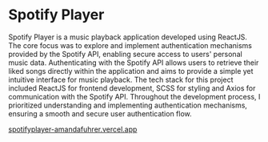 # Spotify Player
Spotify Player is a music playback application developed using ReactJS. The core focus was to explore and implement authentication mechanisms provided by the Spotify API, enabling secure access to users' personal music data. Authenticating with the Spotify API allows users to retrieve their liked songs directly within the application and aims to provide a simple yet intuitive interface for music playback. The tech stack for this project included ReactJS for frontend development, SCSS for styling and Axios for communication with the Spotify API. Throughout the development process, I prioritized understanding and implementing authentication mechanisms, ensuring a smooth and secure user authentication flow.

[spotifyplayer-amandafuhrer.vercel.app](https://spotifyplayer-amandafuhrer.vercel.app/)
